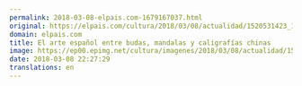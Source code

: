 ```yaml
---
permalink: 2018-03-08-elpais.com-1679167037.html
original: https://elpais.com/cultura/2018/03/08/actualidad/1520531423_181938.html#?ref=rss&format=simple&link=link
domain: elpais.com
title: El arte español entre budas, mandalas y caligrafías chinas
image: https://ep00.epimg.net/cultura/imagenes/2018/03/08/actualidad/1520531423_181938_1520535583_rrss_normal.jpg
date: 2018-03-08 22:27:29
translations: en
---
```


